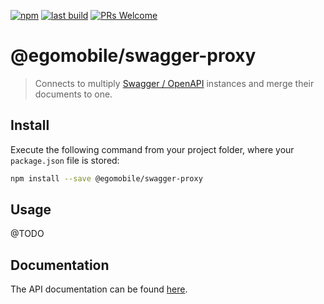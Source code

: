 [![npm](https://img.shields.io/npm/v/@egomobile/swagger-proxy.svg)](https://www.npmjs.com/package/@egomobile/swagger-proxy)
[![last build](https://img.shields.io/github/workflow/status/egomobile/node-swagger-proxy/Publish)](https://github.com/egomobile/node-swagger-proxy/actions?query=workflow%3APublish)
[![PRs Welcome](https://img.shields.io/badge/PRs-welcome-brightgreen.svg?style=flat-square)](https://github.com/egomobile/node-swagger-proxy/pulls)

# @egomobile/swagger-proxy

> Connects to multiply [Swagger / OpenAPI](https://swagger.io/docs/specification/about/) instances and merge their documents to one.

## Install

Execute the following command from your project folder, where your
`package.json` file is stored:

```bash
npm install --save @egomobile/swagger-proxy
```

## Usage

@TODO

## Documentation

The API documentation can be found
[here](https://egomobile.github.io/node-swagger-proxy/).
